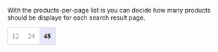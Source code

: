 With the products-per-page list is you can decide how many products should be displaye for each search result page.

![ppp-list.png](/images/elements/examples/ppp-list.PNG) 